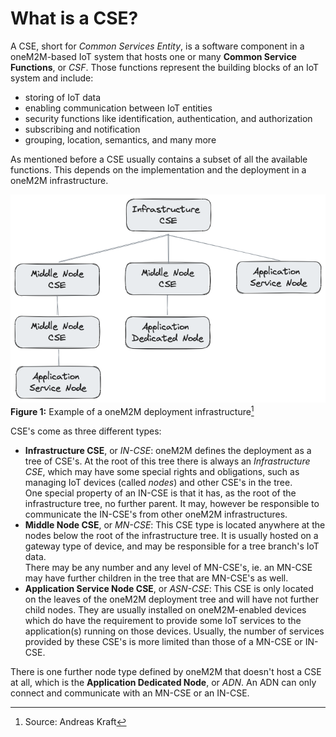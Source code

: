 # What is a CSE?

A CSE, short for *Common Services Entity*, is a software component in a oneM2M-based IoT system that hosts one or many **Common Service Functions**, or *CSF*. Those functions represent the building blocks of an IoT system and include:

- storing of IoT data
- enabling communication between IoT entities
- security functions like identification, authentication, and authorization
- subscribing and notification
- grouping, location, semantics, and many more

As mentioned before a CSE usually contains a subset of all the available functions. This depends on the implementation and the deployment in a oneM2M infrastructure. 

![Example of a oneM2M deployment infrastructure](images/oneM2M-Deployment-Infrastructure-Example.png)  
**Figure 1:** Example of a oneM2M deployment infrastructure[^1]

[^1]: Source: Andreas Kraft


CSE's come as three different types:

- **Infrastructure CSE**, or *IN-CSE*: oneM2M defines the deployment as a tree of CSE's. At the root of this tree there is always an *Infrastructure CSE*, which may have some special rights and obligations, such as managing IoT devices (called *nodes*) and other CSE's in the tree.  
  One special property of an IN-CSE is that it has, as the root of the infrastructure tree, no further parent. It may, however be responsible to communicate the IN-CSE's from other oneM2M infrastructures.
- **Middle Node CSE**, or *MN-CSE*: This CSE type is located anywhere at the nodes below the root of the infrastructure tree. It is usually hosted on a gateway type of device, and may be responsible for a tree branch's IoT data.  
  There may be any number and any level of MN-CSE's, ie. an MN-CSE may have further children in the tree that are MN-CSE's as well.
- **Application Service Node CSE**, or *ASN-CSE*: This CSE is only located on the leaves of the oneM2M deployment tree and will have not further child nodes. They are usually installed on oneM2M-enabled devices which do have the requirement to provide some IoT services to the application(s) running on those devices. Usually, the number of services provided by these CSE's is more limited than those of a MN-CSE or IN-CSE.

There is one further node type defined by oneM2M that doesn't host a CSE at all, which is the **Application Dedicated Node**, or *ADN*. An ADN can only connect and communicate with an MN-CSE or an IN-CSE.
